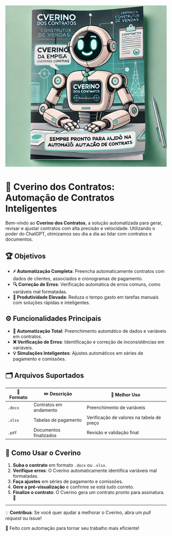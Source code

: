 # ![Cverino dos Contratos](./assets/logotipo.png)

# 🤖 Cverino dos Contratos: Automação de Contratos Inteligentes
Bem-vindo ao **Cverino dos Contratos**, a solução automatizada para gerar, revisar e ajustar contratos com alta precisão e velocidade. Utilizando o poder do ChatGPT, otimizamos seu dia a dia ao lidar com contratos e documentos.

## 🏆 Objetivos

- **⚡ Automatização Completa**: Preencha automaticamente contratos com dados de clientes, associados e cronogramas de pagamento.
- **🔍 Correção de Erros**: Verificação automática de erros comuns, como variáveis mal formatadas.
- **🚀 Produtividade Elevada**: Reduza o tempo gasto em tarefas manuais com soluções rápidas e inteligentes.

## ⚙️ Funcionalidades Principais

- **📝 Automatização Total**: Preenchimento automático de dados e variáveis em contratos.
- **❌ Verificação de Erros**: Identificação e correção de inconsistências em variáveis.
- **💡 Simulações Inteligentes**: Ajustes automáticos em séries de pagamento e comissões.

## 🗂️ Arquivos Suportados

| 📁 **Formato** | ✏️ **Descrição** | 🔧 **Melhor Uso** |
| -------------- | ---------------- | ---------------- |
| `.docx`        | Contratos em andamento | Preenchimento de variáveis |
| `.xlsx`        | Tabelas de pagamento | Verificação de valores na tabela de preço |
| `.pdf`         | Documentos finalizados | Revisão e validação final |

## 🚀 Como Usar o Cverino

1. **Suba o contrato** em formato `.docx` ou `.xlsx`.
2. **Verifique erros**: O Cverino automaticamente identifica variáveis mal formatadas.
3. **Faça ajustes** em séries de pagamento e comissões.
4. **Gere a pré-visualização** e confirme se está tudo correto.
5. **Finalize o contrato**: O Cverino gera um contrato pronto para assinatura. 📝

---

💡 **Contribua**: Se você quer ajudar a melhorar o Cverino, abra um *pull request* ou issue!

🤖 Feito com automação para tornar seu trabalho mais eficiente!
